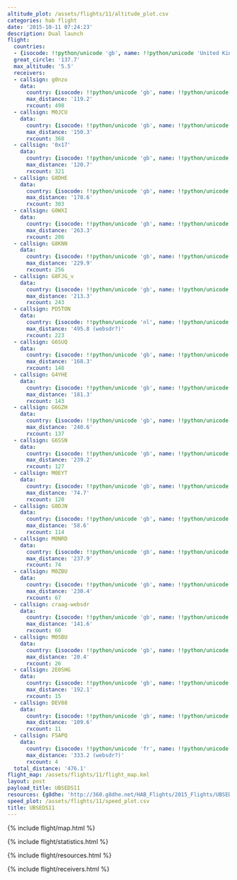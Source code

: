 ```yaml
---
altitude_plot: /assets/flights/11/altitude_plot.csv
categories: hab flight
date: '2015-10-11 07:24:23'
description: Dual launch
flight:
  countries:
  - {isocode: !!python/unicode 'gb', name: !!python/unicode 'United Kingdom'}
  great_circle: '137.7'
  max_altitude: '5.5'
  receivers:
  - callsign: g0nzo
    data:
      country: {isocode: !!python/unicode 'gb', name: !!python/unicode 'United Kingdom'}
      max_distance: '119.2'
      rxcount: 498
  - callsign: M0JCU
    data:
      country: {isocode: !!python/unicode 'gb', name: !!python/unicode 'United Kingdom'}
      max_distance: '150.3'
      rxcount: 368
  - callsign: '0x17'
    data:
      country: {isocode: !!python/unicode 'gb', name: !!python/unicode 'United Kingdom'}
      max_distance: '120.7'
      rxcount: 321
  - callsign: G8DHE
    data:
      country: {isocode: !!python/unicode 'gb', name: !!python/unicode 'United Kingdom'}
      max_distance: '178.6'
      rxcount: 303
  - callsign: G0WXI
    data:
      country: {isocode: !!python/unicode 'gb', name: !!python/unicode 'United Kingdom'}
      max_distance: '263.3'
      rxcount: 286
  - callsign: G8KNN
    data:
      country: {isocode: !!python/unicode 'gb', name: !!python/unicode 'United Kingdom'}
      max_distance: '229.9'
      rxcount: 256
  - callsign: G8FJG_v
    data:
      country: {isocode: !!python/unicode 'gb', name: !!python/unicode 'United Kingdom'}
      max_distance: '213.3'
      rxcount: 243
  - callsign: PD5TON
    data:
      country: {isocode: !!python/unicode 'nl', name: !!python/unicode 'Netherlands'}
      max_distance: '495.8 (websdr?)'
      rxcount: 223
  - callsign: G6SUQ
    data:
      country: {isocode: !!python/unicode 'gb', name: !!python/unicode 'United Kingdom'}
      max_distance: '168.3'
      rxcount: 148
  - callsign: G4YHE
    data:
      country: {isocode: !!python/unicode 'gb', name: !!python/unicode 'United Kingdom'}
      max_distance: '181.3'
      rxcount: 143
  - callsign: G6GZH
    data:
      country: {isocode: !!python/unicode 'gb', name: !!python/unicode 'United Kingdom'}
      max_distance: '240.6'
      rxcount: 137
  - callsign: G6SSN
    data:
      country: {isocode: !!python/unicode 'gb', name: !!python/unicode 'United Kingdom'}
      max_distance: '239.2'
      rxcount: 127
  - callsign: M0EYT
    data:
      country: {isocode: !!python/unicode 'gb', name: !!python/unicode 'United Kingdom'}
      max_distance: '74.7'
      rxcount: 120
  - callsign: G8DJN
    data:
      country: {isocode: !!python/unicode 'gb', name: !!python/unicode 'United Kingdom'}
      max_distance: '58.6'
      rxcount: 114
  - callsign: M0NRD
    data:
      country: {isocode: !!python/unicode 'gb', name: !!python/unicode 'United Kingdom'}
      max_distance: '237.9'
      rxcount: 74
  - callsign: M0ZBU
    data:
      country: {isocode: !!python/unicode 'gb', name: !!python/unicode 'United Kingdom'}
      max_distance: '230.4'
      rxcount: 67
  - callsign: craag-websdr
    data:
      country: {isocode: !!python/unicode 'gb', name: !!python/unicode 'United Kingdom'}
      max_distance: '141.6'
      rxcount: 60
  - callsign: M0SBU
    data:
      country: {isocode: !!python/unicode 'gb', name: !!python/unicode 'United Kingdom'}
      max_distance: '20.4'
      rxcount: 26
  - callsign: 2E0SHG
    data:
      country: {isocode: !!python/unicode 'gb', name: !!python/unicode 'United Kingdom'}
      max_distance: '192.1'
      rxcount: 15
  - callsign: DEV88
    data:
      country: {isocode: !!python/unicode 'gb', name: !!python/unicode 'United Kingdom'}
      max_distance: '109.6'
      rxcount: 11
  - callsign: F5APQ
    data:
      country: {isocode: !!python/unicode 'fr', name: !!python/unicode 'France'}
      max_distance: '333.2 (websdr?)'
      rxcount: 4
  total_distance: '476.1'
flight_map: /assets/flights/11/flight_map.kml
layout: post
payload_title: UBSEDS11
resources: {g8dhe: 'http://360.g8dhe.net/HAB_Flights/2015_Flights/UBSEDS10-11_20151011/index.php?ind=3'}
speed_plot: /assets/flights/11/speed_plot.csv
title: UBSEDS11
---
```


<!--more-->

{% include flight/map.html %}

{% include flight/statistics.html %}

{% include flight/resources.html %}

{% include flight/receivers.html %}

